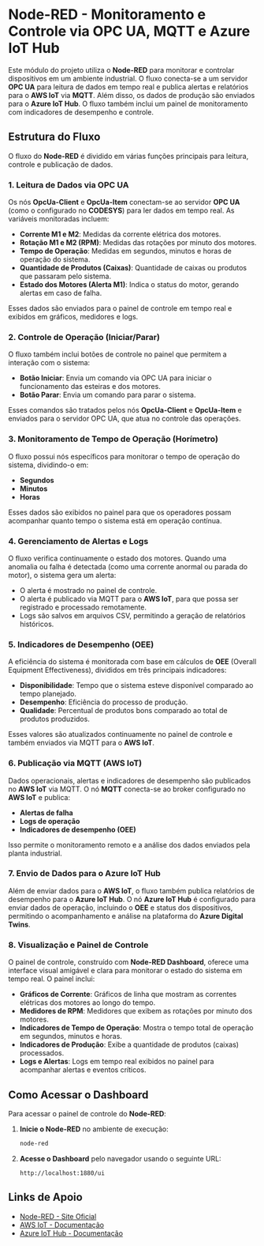 # Node-RED - Monitoramento e Controle via OPC UA, MQTT e Azure IoT Hub

Este módulo do projeto utiliza o **Node-RED** para monitorar e controlar dispositivos em um ambiente industrial. O fluxo conecta-se a um servidor **OPC UA** para leitura de dados em tempo real e publica alertas e relatórios para o **AWS IoT** via **MQTT**. Além disso, os dados de produção são enviados para o **Azure IoT Hub**. O fluxo também inclui um painel de monitoramento com indicadores de desempenho e controle.

## Estrutura do Fluxo

O fluxo do **Node-RED** é dividido em várias funções principais para leitura, controle e publicação de dados.

### 1. **Leitura de Dados via OPC UA**

Os nós **OpcUa-Client** e **OpcUa-Item** conectam-se ao servidor **OPC UA** (como o configurado no **CODESYS**) para ler dados em tempo real. As variáveis monitoradas incluem:

- **Corrente M1 e M2**: Medidas da corrente elétrica dos motores.
- **Rotação M1 e M2 (RPM)**: Medidas das rotações por minuto dos motores.
- **Tempo de Operação**: Medidas em segundos, minutos e horas de operação do sistema.
- **Quantidade de Produtos (Caixas)**: Quantidade de caixas ou produtos que passaram pelo sistema.
- **Estado dos Motores (Alerta M1)**: Indica o status do motor, gerando alertas em caso de falha.

Esses dados são enviados para o painel de controle em tempo real e exibidos em gráficos, medidores e logs.

### 2. **Controle de Operação (Iniciar/Parar)**

O fluxo também inclui botões de controle no painel que permitem a interação com o sistema:

- **Botão Iniciar**: Envia um comando via OPC UA para iniciar o funcionamento das esteiras e dos motores.
- **Botão Parar**: Envia um comando para parar o sistema.

Esses comandos são tratados pelos nós **OpcUa-Client** e **OpcUa-Item** e enviados para o servidor OPC UA, que atua no controle das operações.

### 3. **Monitoramento de Tempo de Operação (Horímetro)**

O fluxo possui nós específicos para monitorar o tempo de operação do sistema, dividindo-o em:

- **Segundos**
- **Minutos**
- **Horas**

Esses dados são exibidos no painel para que os operadores possam acompanhar quanto tempo o sistema está em operação contínua.

### 4. **Gerenciamento de Alertas e Logs**

O fluxo verifica continuamente o estado dos motores. Quando uma anomalia ou falha é detectada (como uma corrente anormal ou parada do motor), o sistema gera um alerta:

- O alerta é mostrado no painel de controle.
- O alerta é publicado via MQTT para o **AWS IoT**, para que possa ser registrado e processado remotamente.
- Logs são salvos em arquivos CSV, permitindo a geração de relatórios históricos.

### 5. **Indicadores de Desempenho (OEE)**

A eficiência do sistema é monitorada com base em cálculos de **OEE** (Overall Equipment Effectiveness), divididos em três principais indicadores:

- **Disponibilidade**: Tempo que o sistema esteve disponível comparado ao tempo planejado.
- **Desempenho**: Eficiência do processo de produção.
- **Qualidade**: Percentual de produtos bons comparado ao total de produtos produzidos.

Esses valores são atualizados continuamente no painel de controle e também enviados via MQTT para o **AWS IoT**.

### 6. **Publicação via MQTT (AWS IoT)**

Dados operacionais, alertas e indicadores de desempenho são publicados no **AWS IoT** via MQTT. O nó **MQTT** conecta-se ao broker configurado no **AWS IoT** e publica:

- **Alertas de falha**
- **Logs de operação**
- **Indicadores de desempenho (OEE)**

Isso permite o monitoramento remoto e a análise dos dados enviados pela planta industrial.

### 7. **Envio de Dados para o Azure IoT Hub**

Além de enviar dados para o **AWS IoT**, o fluxo também publica relatórios de desempenho para o **Azure IoT Hub**. O nó **Azure IoT Hub** é configurado para enviar dados de operação, incluindo o **OEE** e status dos dispositivos, permitindo o acompanhamento e análise na plataforma do **Azure Digital Twins**.

### 8. **Visualização e Painel de Controle**

O painel de controle, construído com **Node-RED Dashboard**, oferece uma interface visual amigável e clara para monitorar o estado do sistema em tempo real. O painel inclui:

- **Gráficos de Corrente**: Gráficos de linha que mostram as correntes elétricas dos motores ao longo do tempo.
- **Medidores de RPM**: Medidores que exibem as rotações por minuto dos motores.
- **Indicadores de Tempo de Operação**: Mostra o tempo total de operação em segundos, minutos e horas.
- **Indicadores de Produção**: Exibe a quantidade de produtos (caixas) processados.
- **Logs e Alertas**: Logs em tempo real exibidos no painel para acompanhar alertas e eventos críticos.

## Como Acessar o Dashboard

Para acessar o painel de controle do **Node-RED**:

1. **Inicie o Node-RED** no ambiente de execução:
   ```bash
   node-red
   ```

2. **Acesse o Dashboard** pelo navegador usando o seguinte URL:
   ```
   http://localhost:1880/ui
   ```

## Links de Apoio

- [Node-RED - Site Oficial](https://nodered.org/)
- [AWS IoT - Documentação](https://aws.amazon.com/iot/)
- [Azure IoT Hub - Documentação](https://docs.microsoft.com/en-us/azure/iot-hub/)